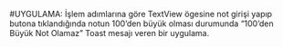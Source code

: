 #UYGULAMA:
İşlem adımlarına göre TextView ögesine not girişi yapıp butona tıklandığında notun 100’den büyük olması durumunda “100’den Büyük Not Olamaz” Toast mesajı veren bir uygulama.
